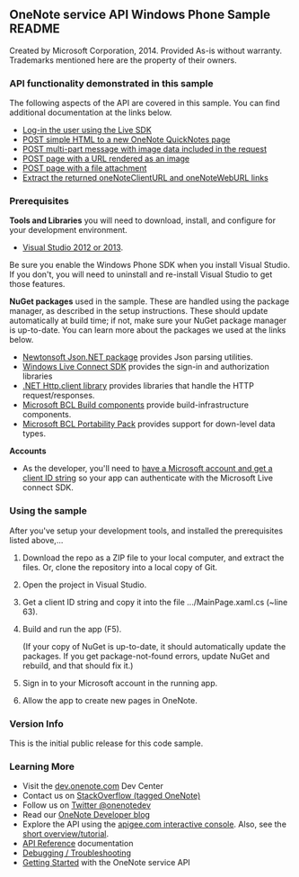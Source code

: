
## OneNote service API Windows Phone Sample README

Created by Microsoft Corporation, 2014. Provided As-is without warranty. Trademarks mentioned here are the property of their owners.

### API functionality demonstrated in this sample

The following aspects of the API are covered in this sample. You can 
find additional documentation at the links below.

* [Log-in the user using the Live SDK](http://msdn.microsoft.com/EN-US/library/office/dn575435.aspx)
* [POST simple HTML to a new OneNote QuickNotes page](http://msdn.microsoft.com/EN-US/library/office/dn575428.aspx)
* [POST multi-part message with image data included in the request](http://msdn.microsoft.com/EN-US/library/office/dn575432.aspx)
* [POST page with a URL rendered as an image](http://msdn.microsoft.com/EN-US/library/office/dn575431.aspx)
* [POST page with a file attachment](http://msdn.microsoft.com/en-us/library/office/dn575436.aspx)
* [Extract the returned oneNoteClientURL and oneNoteWebURL links](http://msdn.microsoft.com/EN-US/library/office/dn575433.aspx)

### Prerequisites

**Tools and Libraries** you will need to download, install, and configure for your development environment. 

* [Visual Studio 2012 or 2013](http://www.visualstudio.com/en-us/downloads). 

Be sure you enable the Windows Phone SDK when you install Visual Studio. 
If you don't, you will need to uninstall and re-install Visual Studio to get
those features.

**NuGet packages** used in the sample. These are handled using the package 
manager, as described in the setup instructions. These should update 
automatically at build time; if not, make sure your NuGet package manager 
is up-to-date. You can learn more about the packages we used at the links below.

* [Newtonsoft Json.NET package](http://newtonsoft.com/) provides Json parsing utilities.
* [Windows Live Connect SDK](https://github.com/liveservices/LiveSDK-for-Windows) provides the sign-in and authorization libraries
* [.NET Http.client library](https://www.nuget.org/packages/Microsoft.Net.Http/) provides libraries that handle the HTTP request/responses.
* [Microsoft BCL Build components](https://www.nuget.org/packages/Microsoft.Bcl.Build) provide build-infrastructure components.
* [Microsoft BCL Portability Pack](https://www.nuget.org/packages/Microsoft.Bcl/) provides support for down-level data types.
  
**Accounts**

* As the developer, you'll need to [have a Microsoft account and get a client ID string](http://msdn.microsoft.com/EN-US/library/office/dn575426.aspx) 
so your app can authenticate with the Microsoft Live connect SDK.

### Using the sample

After you've setup your development tools, and installed the prerequisites listed above,...

1. Download the repo as a ZIP file to your local computer, and extract the files. Or, clone the repository into a local copy of Git.
2. Open the project in Visual Studio.
3. Get a client ID string and copy it into the file .../MainPage.xaml.cs (~line 63).
4. Build and run the app (F5). 

   (If your copy of NuGet is up-to-date, it should automatically 
update the packages. If you get package-not-found errors, update NuGet and rebuild, and that 
should fix it.)

5. Sign in to your Microsoft account in the running app.
6. Allow the app to create new pages in OneNote.

### Version Info

This is the initial public release for this code sample.
  
### Learning More

* Visit the [dev.onenote.com](http://dev.onenote.com) Dev Center
* Contact us on [StackOverflow (tagged OneNote)](http://go.microsoft.com/fwlink/?LinkID=390182)
* Follow us on [Twitter @onenotedev](http://www.twitter.com/onenotedev)
* Read our [OneNote Developer blog](http://go.microsoft.com/fwlink/?LinkID=390183)
* Explore the API using the [apigee.com interactive console](http://go.microsoft.com/fwlink/?LinkID=392871).
Also, see the [short overview/tutorial](http://go.microsoft.com/fwlink/?LinkID=390179). 
* [API Reference](http://msdn.microsoft.com/en-us/library/office/dn575437.aspx) documentation
* [Debugging / Troubleshooting](http://msdn.microsoft.com/EN-US/library/office/dn575430.aspx)
* [Getting Started](http://go.microsoft.com/fwlink/?LinkID=331026) with the OneNote service API

  
